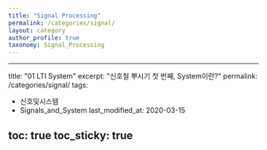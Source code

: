 ```yaml
---
title: "Signal Processing"
permalink: /categories/signal/
layout: category
author_profile: true
taxonomy: Signal_Processing
---
```



---
title:  "01 LTI System"
excerpt: "신호철 뿌시기 첫 번째, System이란?"
permalink: /categories/signal/
tags:
  - 신호및시스템
  - Signals_and_System
last_modified_at: 2020-03-15

toc: true
toc_sticky: true
---
